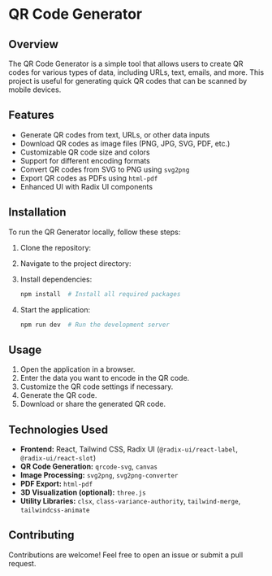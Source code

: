 # QR Code Generator

## Overview
The QR Code Generator is a simple tool that allows users to create QR codes for various types of data, including URLs, text, emails, and more. This project is useful for generating quick QR codes that can be scanned by mobile devices.

## Features
- Generate QR codes from text, URLs, or other data inputs
- Download QR codes as image files (PNG, JPG, SVG, PDF, etc.)
- Customizable QR code size and colors
- Support for different encoding formats
- Convert QR codes from SVG to PNG using `svg2png`
- Export QR codes as PDFs using `html-pdf`
- Enhanced UI with Radix UI components

## Installation
To run the QR Generator locally, follow these steps:

1. Clone the repository:
  
2. Navigate to the project directory:
  
3. Install dependencies:
   ```sh
   npm install  # Install all required packages
   ```
4. Start the application:
   ```sh
   npm run dev  # Run the development server
   ```

## Usage
1. Open the application in a browser.
2. Enter the data you want to encode in the QR code.
3. Customize the QR code settings if necessary.
4. Generate the QR code.
5. Download or share the generated QR code.

## Technologies Used
- **Frontend:** React, Tailwind CSS, Radix UI (`@radix-ui/react-label`, `@radix-ui/react-slot`)
- **QR Code Generation:** `qrcode-svg`, `canvas`
- **Image Processing:** `svg2png`, `svg2png-converter`
- **PDF Export:** `html-pdf`
- **3D Visualization (optional):** `three.js`
- **Utility Libraries:** `clsx`, `class-variance-authority`, `tailwind-merge`, `tailwindcss-animate`

## Contributing
Contributions are welcome! Feel free to open an issue or submit a pull request.



